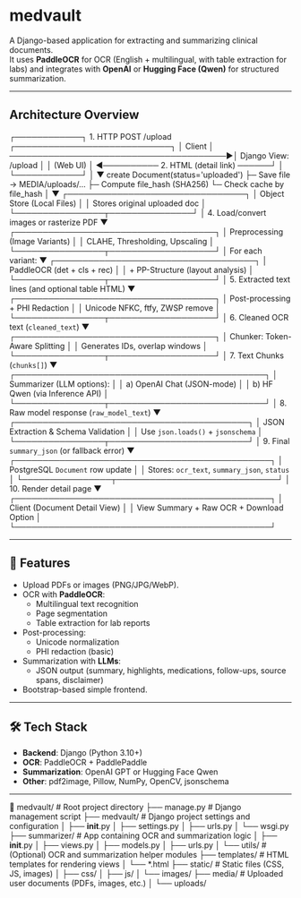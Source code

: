 <!-- # health-doc-summarizer -->
<!-- OCR + LLM-based clinical summarizer built with Django, PaddleOCR, and Hugging Face/OpenAI. -->
# medvault

A Django-based application for extracting and summarizing clinical documents.  
It uses **PaddleOCR** for OCR (English + multilingual, with table extraction for labs) and integrates with **OpenAI** or **Hugging Face (Qwen)** for structured summarization.

---
## Architecture Overview
┌────────────┐          1. HTTP POST /upload           ┌────────────────────────────┐
│   Client   │ ───────────────────────────────────────▶│ Django View: /upload        │
│  (Web UI)  │ ◀────────── 2. HTML (detail link) ──────┘                            │
└────────────┘                                                │
                                                             ▼
                                               create Document(status='uploaded')
                                               ├─ Save file → MEDIA/uploads/...
                                               ├─ Compute file_hash (SHA256)
                                               └─ Check cache by file_hash
                                                             │
                                                             ▼
                                        ┌────────────────────────────────┐
                                        │   Object Store (Local Files)   │
                                        │   Stores original uploaded doc │
                                        └────────────────┬───────────────┘
                                                         │
                          4. Load/convert images or rasterize PDF
                                                         ▼
                                 ┌────────────────────────────────────┐
                                 │   Preprocessing (Image Variants)   │
                                 │   CLAHE, Thresholding, Upscaling   │
                                 └────────────────┬───────────────────┘
                                                  │ For each variant:
                                                  ▼
                                  ┌────────────────────────────────────┐
                                  │    PaddleOCR (det + cls + rec)     │
                                  │ + PP-Structure (layout analysis)   │
                                  └────────────────┬───────────────────┘
                                                  │
                       5. Extracted text lines (and optional table HTML)
                                                  ▼
                                  ┌────────────────────────────────────┐
                                  │   Post-processing + PHI Redaction  │
                                  │   Unicode NFKC, ftfy, ZWSP remove  │
                                  └────────────────┬───────────────────┘
                                                  │
                                   6. Cleaned OCR text (`cleaned_text`)
                                                  ▼
                                  ┌────────────────────────────────────┐
                                  │   Chunker: Token-Aware Splitting   │
                                  │   Generates IDs, overlap windows   │
                                  └────────────────┬───────────────────┘
                                                  │
                                         7. Text Chunks (`chunks[]`)
                                                  ▼
                         ┌─────────────────────────────────────────────┐
                         │       Summarizer (LLM options):             │
                         │       a) OpenAI Chat (JSON-mode)            │
                         │       b) HF Qwen (via Inference API)        │
                         └────────────────┬────────────────────────────┘
                                          │
                                 8. Raw model response (`raw_model_text`)
                                          ▼
                            ┌──────────────────────────────────────────┐
                            │   JSON Extraction & Schema Validation    │
                            │   Use `json.loads()` + `jsonschema`      │
                            └────────────────┬─────────────────────────┘
                                          │
                          9. Final `summary_json` (or fallback error)
                                          ▼
                    ┌──────────────────────────────────────────────┐
                    │ PostgreSQL `Document` row update             │
                    │ Stores: `ocr_text`, `summary_json`, `status` │
                    └────────────────┬─────────────────────────────┘
                                     │
                            10. Render detail page
                                     ▼
                    ┌──────────────────────────────────────────────┐
                    │    Client (Document Detail View)             │
                    │    View Summary + Raw OCR + Download Option  │
                    └──────────────────────────────────────────────┘




---
## 🚀 Features
- Upload PDFs or images (PNG/JPG/WebP).
- OCR with **PaddleOCR**:
  - Multilingual text recognition
  - Page segmentation
  - Table extraction for lab reports
- Post-processing:
  - Unicode normalization
  - PHI redaction (basic)
- Summarization with **LLMs**:
  - JSON output (summary, highlights, medications, follow-ups, source spans, disclaimer)
- Bootstrap-based simple frontend.

---

## 🛠️ Tech Stack
- **Backend**: Django (Python 3.10+)
- **OCR**: PaddleOCR + PaddlePaddle
- **Summarization**: OpenAI GPT or Hugging Face Qwen
- **Other**: pdf2image, Pillow, NumPy, OpenCV, jsonschema

---

📂 medvault/                     # Root project directory
├── manage.py                   # Django management script
├── medvault/                   # Django project settings and configuration
│   ├── __init__.py
│   ├── settings.py
│   ├── urls.py
│   └── wsgi.py
├── summarizer/                 # App containing OCR and summarization logic
│   ├── __init__.py
│   ├── views.py
│   ├── models.py
│   ├── urls.py
│   └── utils/                  # (Optional) OCR and summarization helper modules
├── templates/                  # HTML templates for rendering views
│   └── *.html
├── static/                     # Static files (CSS, JS, images)
│   ├── css/
│   ├── js/
│   └── images/
├── media/                      # Uploaded user documents (PDFs, images, etc.)
│   └── uploads/



